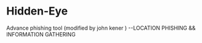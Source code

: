 # Hidden-Eye
Advance phishing tool (modified by john kener )  --LOCATION PHISHING &amp;&amp; INFORMATION GATHERING
